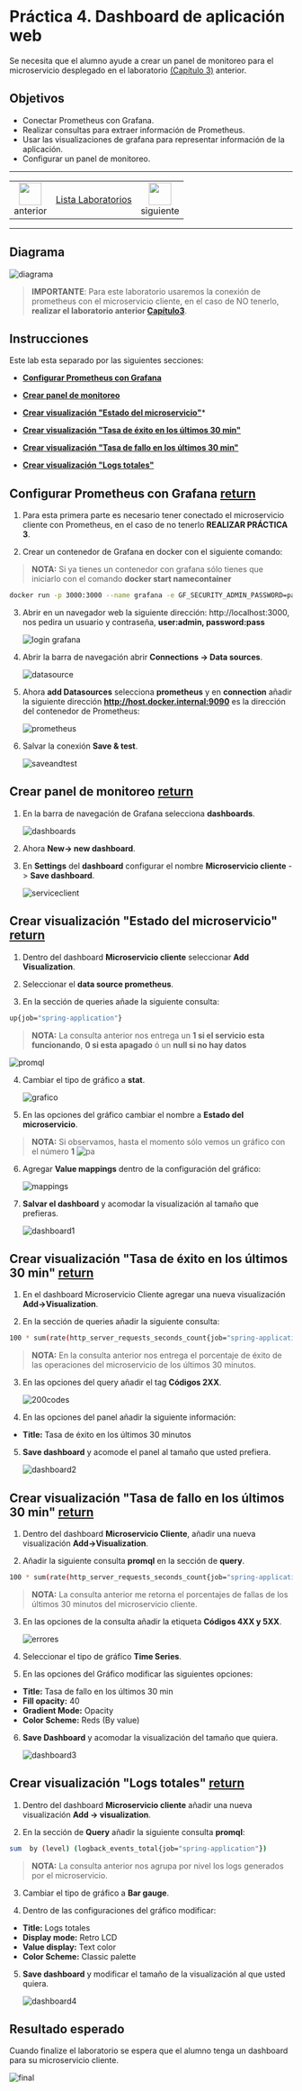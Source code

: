 # Práctica 4. Dashboard de aplicación web

Se necesita que el alumno ayude a crear un panel de monitoreo para el microservicio desplegado en el laboratorio [(Capítulo 3)](../Capitulo3/) anterior.

## Objetivos
- Conectar Prometheus con Grafana.
- Realizar consultas para extraer información de Prometheus.
- Usar las visualizaciones de grafana para representar información de la aplicación. 
- Configurar un panel de monitoreo.

---

<div style="width: 400px;">
        <table width="50%">
            <tr>
                <td style="text-align: center;">
                    <a href="../Capitulo3/"><img src="../images/anterior.png" width="40px"></a>
                    <br>anterior
                </td>
                <td style="text-align: center;">
                   <a href="../README.md">Lista Laboratorios</a>
                </td>
<td style="text-align: center;">
                    <a href="../Capitulo5/"><img src="../images/siguiente.png" width="40px"></a>
                    <br>siguiente
                </td>
            </tr>
        </table>
</div>

---

## Diagrama

![diagrama](../images/4/diagrama.png)

>**IMPORTANTE**: Para este laboratorio usaremos la conexión de prometheus con el microservicio cliente, en el caso de NO tenerlo, **realizar el laboratorio anterior [Capítulo3](../Capitulo3/)**.


## Instrucciones
Este lab esta separado por las siguientes secciones:

- **[Configurar Prometheus con Grafana](#configurar-prometheus-con-grafana-return)**

- **[Crear panel de monitoreo](#crear-panel-de-monitoreo-return)**

- **[Crear visualización "Estado del microservicio"](#crear-visualización-estado-del-microservicio-return)***

- **[Crear visualización "Tasa de éxito en los últimos 30 min"](#crear-visualización-tasa-de-éxito-en-los-últimos-30-min-return)** 

- **[Crear visualización "Tasa de fallo en los últimos 30 min"](#crear-visualización-tasa-de-fallo-en-los-últimos-30-min-return)**

- **[Crear visualización "Logs totales"](#crear-visualización-logs-totales-return)**

## Configurar Prometheus con Grafana [return](#instrucciones)
1. Para esta primera parte es necesario tener conectado el microservicio cliente con Prometheus, en el caso de no tenerlo **REALIZAR PRÁCTICA 3**.

2. Crear un contenedor de Grafana en docker con el siguiente comando:
> **NOTA:** Si ya tienes un contenedor con grafana sólo tienes que iniciarlo con el comando **docker start namecontainer**

```bash
docker run -p 3000:3000 --name grafana -e GF_SECURITY_ADMIN_PASSWORD=pass --network monitor -d grafana/grafana-oss:latest
```

3. Abrir en un navegador web la siguiente dirección: http://localhost:3000, nos pedira un usuario
y contraseña, **user:admin, password:pass**

    ![login grafana](../images/4/1.png)

4. Abrir la barra de navegación abrir **Connections -> Data sources**. 

    ![datasource](../images/4/2.png)


5. Ahora **add Datasources** selecciona **prometheus** y en **connection** añadir la siguiente dirección **http://host.docker.internal:9090** es la dirección del contenedor de Prometheus:

    ![prometheus](../images/4/3.png)

6. Salvar la conexión **Save & test**.

    ![saveandtest](../images/4/4.png)



## Crear panel de monitoreo [return](#instrucciones)

1. En la barra de navegación de Grafana selecciona **dashboards**.

    ![dashboards](../images/4/5.png)

2. Ahora **New-> new dashboard**.

3. En **Settings** del **dashboard** configurar el nombre **Microservicio cliente** -> **Save dashboard**.

    ![serviceclient](../images/4/6.png)


## Crear visualización "Estado del microservicio" [return](#instrucciones)
1. Dentro del dashboard **Microservicio cliente** seleccionar **Add Visualization**.

2. Seleccionar el **data source prometheus**.

3. En la sección de queries añade la siguiente consulta: 

```bash
up{job="spring-application"}
```
>**NOTA:** La consulta anterior nos entrega un **1 si el servicio esta funcionando**, **0 si esta apagado** ó un **null si no hay datos**

![promql](../images/4/7.png)

4. Cambiar el tipo de gráfico a **stat**. 

    ![grafico](../images/4/8.png)

5. En las opciones del gráfico cambiar el nombre a **Estado del microservicio**.

>**NOTA:** Si observamos, hasta el momento sólo vemos un gráfico con el número **1**
![pa](../images/4/9.png)

6. Agregar **Value mappings** dentro de la configuración del gráfico: 

    ![mappings](../images/4/10.png)

7. **Salvar el dashboard** y acomodar la visualización al tamaño que prefieras.

    ![dashboard1](../images/4/11.png)





## Crear visualización "Tasa de éxito en los últimos 30 min" [return](#instrucciones)

1. En el dashboard Microservicio Cliente agregar una nueva visualización **Add->Visualization**.

2. En la sección de queries añadir la siguiente consulta:

```bash
100 * sum(rate(http_server_requests_seconds_count{job="spring-application", status=~"2.."}[30m])) / sum(rate(http_server_requests_seconds_count[30m]))
```
> **NOTA:** En la consulta anterior nos entrega el porcentaje de éxito de las operaciones del microservicio de los últimos 30 minutos.

3. En las opciones del query añadir el tag **Códigos 2XX**. 

    ![200codes](../images/4/12.png)


4. En las opciones del panel añadir la siguiente información:
- **Title:** Tasa de éxito en los últimos 30 minutos

5. **Save dashboard** y acomode el panel al tamaño que usted prefiera.

    ![dashboard2](../images/4/13.png)

## Crear visualización "Tasa de fallo en los últimos 30 min" [return](#instrucciones)
1. Dentro del dashboard **Microservicio Cliente**, añadir una nueva visualización **Add->Visualization**.

2. Añadir la siguiente consulta **promql** en la sección de **query**.

```bash
100 * sum(rate(http_server_requests_seconds_count{job="spring-application", status=~"4..|5.."}[30m])) / sum(rate(http_server_requests_seconds_count{job="spring-application"}[30m]))
```

> **NOTA:** La consulta anterior me retorna el porcentajes de fallas de los últimos 30 minutos del microservicio cliente.

3. En las opciones de la consulta añadir la etiqueta **Códigos 4XX y 5XX**.

    ![errores](../images/4/14.png)

4. Seleccionar el tipo de gráfico **Time Series**.

5. En las opciones del Gráfico modificar las siguientes opciones:
- **Title:** Tasa de fallo en los últimos 30 min
- **Fill opacity:** 40
- **Gradient Mode:** Opacity
- **Color Scheme:** Reds (By value)

6. **Save Dashboard** y acomodar la visualización del tamaño que quiera. 

    ![dashboard3](../images/4/15.png)


## Crear visualización "Logs totales" [return](#instrucciones)
1. Dentro del dashboard **Microservicio cliente** añadir una nueva visualización **Add -> visualization**.

2. En la sección de **Query** añadir la siguiente consulta **promql**:

```bash
sum  by (level) (logback_events_total{job="spring-application"})
```

> **NOTA:** La consulta anterior nos agrupa por nivel los logs generados por el microservicio.

3. Cambiar el tipo de gráfico a  **Bar gauge**.

4. Dentro de las configuraciones del gráfico modificar:
- **Title:** Logs totales
- **Display mode:** Retro LCD
- **Value display:** Text color
- **Color Scheme:** Classic palette

5. **Save dashboard** y modificar el tamaño de la visualización al que usted quiera. 

    ![dashboard4](../images/4/16.png)

## Resultado esperado 
Cuando finalize el laboratorio se espera que el alumno tenga un dashboard para su microservicio cliente. 

![final](../images/4/17.png)

